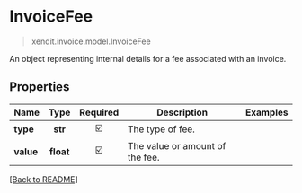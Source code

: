 # InvoiceFee
> xendit.invoice.model.InvoiceFee

An object representing internal details for a fee associated with an invoice.

## Properties
| Name | Type | Required | Description | Examples |
|------------|:-------------:|:-------------:|-------------|:-------------:|
| **type** | **str** | ☑️ | The type of fee. |  | |
| **value** | **float** | ☑️ | The value or amount of the fee. |  | |


[[Back to README]](../../README.md)


